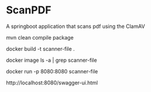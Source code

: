 # ScanPDF
A springboot application that scans pdf using the ClamAV  


mvn clean compile package

docker build -t scanner-file .

docker image ls -a | grep scanner-file

docker run -p 8080:8080 scanner-file

http://localhost:8080/swagger-ui.html